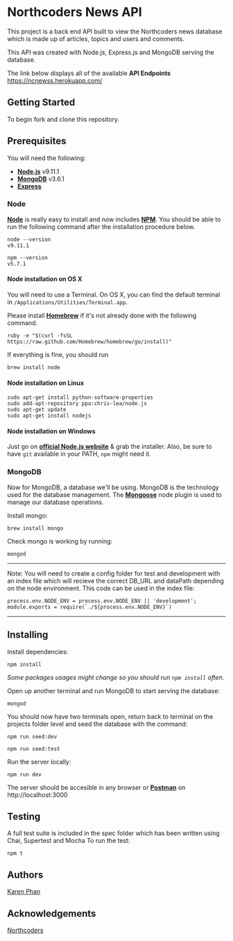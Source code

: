 # **Northcoders News API**
This project is a back end API built to view the Northcoders news database which is made up of articles, topics and users and comments.

This API was created with Node.js, Express.js and MongoDB serving the database.

The link below displays all of the available **API Endpoints**
https://ncnewss.herokuapp.com/

## **Getting Started**
To begin fork and clone this repository.

## **Prerequisites**
You will need the following:
 * **[Node.js](https://nodejs.org/en/)** v9.11.1
 * **[MongoDB](https://www.mongodb.com/)** v3.6.1
 * **[Express](https://expressjs.com/)**

### **Node**

**[Node](http://nodejs.org/)** is really easy to install and now includes **[NPM](https://npmjs.org/)**.
You should be able to run the following command after the installation procedure
below.
```
node --version
v9.11.1

npm --version
v5.7.1
```
#### Node installation on OS X

You will need to use a Terminal. On OS X, you can find the default terminal in
`/Applications/Utilities/Terminal.app`.

Please install **[Homebrew](http://brew.sh/)** if it's not already done with the following command.
```
ruby -e "$(curl -fsSL https://raw.github.com/Homebrew/homebrew/go/install)"
```

If everything is fine, you should run
```
brew install node
```

#### Node installation on Linux
```
sudo apt-get install python-software-properties
sudo add-apt-repository ppa:chris-lea/node.js
sudo apt-get update
sudo apt-get install nodejs
```
#### Node installation on Windows

Just go on **[official Node.js website](http://nodejs.org/)** & grab the installer.
Also, be sure to have `git` available in your PATH, `npm` might need it.

### **MongoDB**

Now for MongoDB, a database we'll be using.
MongoDB is the technology used for the database management. 
The **[Mongoose](http://mongoosejs.com/)** node plugin is used to manage our database operations.

Install mongo:
```
brew install mongo
```

Check mongo is working by running:
```
mongod
```
---

Note: You will need to create a config folder for test and development with an index file which will recieve the correct DB_URL and dataPath depending on the node environment. This code can be used in the index file:

```
process.env.NODE_ENV = process.env.NODE_ENV || 'development';
module.exports = require(`./${process.env.NODE_ENV}`)
```

---

## **Installing**
Install dependencies:
```
npm install
```
*Some packages usages might change so you should run `npm install` often.*

Open up another terminal and run MongoDB to start serving the database:
```
mongod
```
You should now have two terminals open, return back to terminal on the projects folder level and seed the database with the command:
```
npm run seed:dev

npm run seed:test
```
Run the server locally:
```
npm run dev
```

The server should be accesible in any browser or **[Postman](https://www.getpostman.com)** on http://localhost:3000 

## **Testing**
A full test suite is included in the spec folder which has been written using Chai, Supertest and Mocha
To run the test:
```
npm t
```

## Authors
[Karen Phan](https://github.com/phan90)

## Acknowledgements
[Northcoders](https://northcoders.com)

